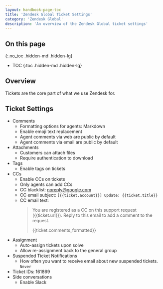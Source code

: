 ```yaml
---
layout: handbook-page-toc
title: 'Zendesk Global Ticket Settings'
category: 'Zendesk Global'
description: 'An overview of the Zendesk Global ticket settings'
---
```


## On this page
{:.no_toc .hidden-md .hidden-lg}

- TOC
{:toc .hidden-md .hidden-lg}

## Overview

Tickets are the core part of what we use Zendesk for.

## Ticket Settings

* Comments
  * Formatting options for agents: Markdown
  * Enable emoji text replacement
  * Agent comments via web are public by default
  * Agent comments via email are public by default
* Attachments
  * Customers can attach files
  * Require authentication to download
* Tags
  * Enable tags on tickets
* CCs
  * Enable CCs on tickets
  * Only agents can add CCs
  * CC blacklist: noreply@google.com
  * CC email subject: `[{{ticket.account}}] Update: {{ticket.title}}`
  * CC email text:
    > You are registered as a CC on this support request ({{ticket.url}}). Reply
    > to this email to add a comment to the request.
    >
    > {{ticket.comments_formatted}}
    >
    >
* Assignment
  * Auto-assign tickets upon solve
  * Allow re-assignment back to the general group
* Suspended Ticket Notifications
  * How often you want to receive email about new suspended tickets. `Never`
* Ticket IDs: 161869
* Side conversations
  * Enable Slack
